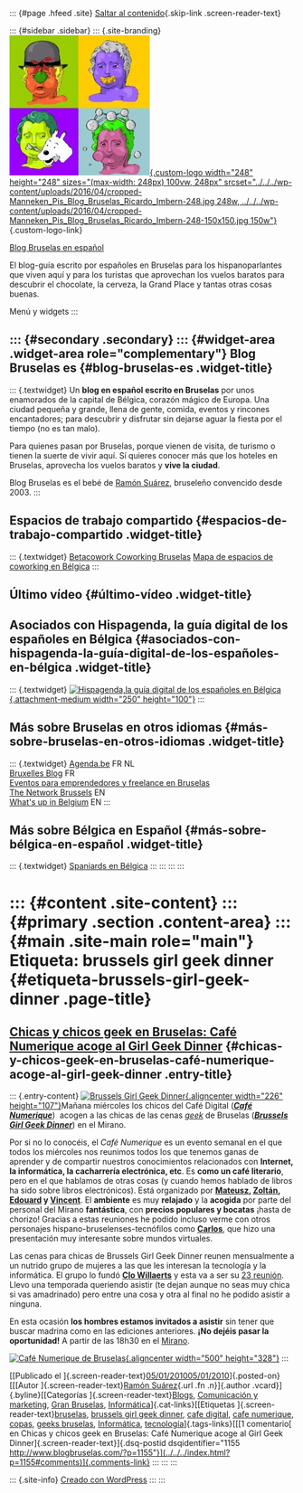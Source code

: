 ::: {#page .hfeed .site}
[Saltar al contenido](index.html#content){.skip-link
.screen-reader-text}

::: {#sidebar .sidebar}
::: {.site-branding}
[![](../../../wp-content/uploads/2016/04/cropped-Manneken_Pis_Blog_Bruselas_Ricardo_Imbern-248.jpg){.custom-logo
width="248" height="248" sizes="(max-width: 248px) 100vw, 248px"
srcset="../../../wp-content/uploads/2016/04/cropped-Manneken_Pis_Blog_Bruselas_Ricardo_Imbern-248.jpg 248w, ../../../wp-content/uploads/2016/04/cropped-Manneken_Pis_Blog_Bruselas_Ricardo_Imbern-248-150x150.jpg 150w"}](../../../index.html){.custom-logo-link}

[Blog Bruselas en español](../../../index.html)

El blog-guía escrito por españoles en Bruselas para los hispanoparlantes
que viven aquí y para los turistas que aprovechan los vuelos baratos
para descubrir el chocolate, la cerveza, la Grand Place y tantas otras
cosas buenas.

Menú y widgets
:::

::: {#secondary .secondary}
::: {#widget-area .widget-area role="complementary"}
Blog Bruselas es {#blog-bruselas-es .widget-title}
----------------

::: {.textwidget}
Un **blog en español escrito en Bruselas** por unos enamorados de la
capital de Bélgica, corazón mágico de Europa. Una ciudad pequeña y
grande, llena de gente, comida, eventos y rincones encantadores; para
descubrir y disfrutar sin dejarse aguar la fiesta por el tiempo (no es
tan malo).

Para quienes pasan por Bruselas, porque vienen de visita, de turismo o
tienen la suerte de vivir aquí. Sí quieres conocer más que los hoteles
en Bruselas, aprovecha los vuelos baratos y **vive la ciudad**.

Blog Bruselas es el bebé de [Ramón Suárez](http://www.ramonsuarez.com),
bruseleño convencido desde 2003.
:::

Espacios de trabajo compartido {#espacios-de-trabajo-compartido .widget-title}
------------------------------

::: {.textwidget}
[Betacowork Coworking Bruselas](http://www.betacowork.com) [Mapa de
espacios de coworking en Bélgica](http://coworkingbelgium.com)
:::

Último vídeo {#último-vídeo .widget-title}
------------

Asociados con Hispagenda, la guía digital de los españoles en Bélgica {#asociados-con-hispagenda-la-guía-digital-de-los-españoles-en-bélgica .widget-title}
---------------------------------------------------------------------

::: {.textwidget}
[![Hispagenda,la guía digital de los españoles en
Bélgica](../../../wp-content/uploads/2010/04/Hispagenda-250px.gif "Hispagenda, la guía digital de los españoles en Bélgica"){.attachment-medium
width="250" height="100"}](http://www.hispagenda.com)
:::

Más sobre Bruselas en otros idiomas {#más-sobre-bruselas-en-otros-idiomas .widget-title}
-----------------------------------

::: {.textwidget}
[Agenda.be](http://www.agenda.be) FR NL\
[Bruxelles Blog](http://www.bxlblog.be/) FR\
[Eventos para emprendedores y freelance en
Bruselas](http://www.betacowork.com/events/)\
[The Network
Brussels](http://groups.yahoo.com/group/TheNetworkBrussels/) EN\
[What\'s up in Belgium](http://www.whatsupin.be/) EN
:::

Más sobre Bélgica en Español {#más-sobre-bélgica-en-español .widget-title}
----------------------------

::: {.textwidget}
[Spaniards en Bélgica](http://www.spaniards.es/paises/belgica)
:::
:::
:::
:::

::: {#content .site-content}
::: {#primary .section .content-area}
::: {#main .site-main role="main"}
Etiqueta: brussels girl geek dinner {#etiqueta-brussels-girl-geek-dinner .page-title}
===================================

[Chicas y chicos geek en Bruselas: Café Numerique acoge al Girl Geek Dinner](../../../index.html?p=1155) {#chicas-y-chicos-geek-en-bruselas-café-numerique-acoge-al-girl-geek-dinner .entry-title}
--------------------------------------------------------------------------------------------------------

::: {.entry-content}
[![Brussels Girl Geek
Dinner](http://carolien.eu/girlgeekdinner/cole.png "Brussels Girl Geek Dinner"){.aligncenter
width="226" height="107"}](http://www.brusselsgirlgeekdinner.be/)Mañana
miércoles los chicos del Café Digital (**[*Café
Numerique*](http://www.cafenumerique.be/ "Informática y cacharrería para todos los públicos.")**) 
acogen a las chicas de las cenas
[*geek*](http://es.wikipedia.org/wiki/Geek "¿Qué es geek?") de Bruselas
(**[*Brussels Girl Geek
Dinner*](http://www.brusselsgirlgeekdinner.be/ "Las cenas geek de las chicas en Bruselas")**)
en el Mirano.

Por si no lo conocéis, el *Café Numerique* es un evento semanal en el
que todos los miércoles nos reunimos todos los que tenemos ganas de
aprender y de compartir nuestros conocimientos relacionados con
**Internet, la informática, la cacharrería electrónica, etc**. Es **como
un café literario**, pero en el que hablamos de otras cosas (y cuando
hemos hablado de libros ha sido sobre libros electrónicos). Está
organizado por
**[Mateusz](http://twitter.com/mateusz "Twitter de Mateusz"),
[Zoltán](http://twitter.com/janosizoltan "Twitter de Zoltán"),
[Edouard](http://twitter.com/seynaeve "Twitter de Edouard") y
[Vincent](http://twitter.com/gplouf "Twitter de Vincent")**. El
**ambiente** es muy **relajado** y la **acogida** por parte del personal
del Mirano **fantástica**, con **precios populares y bocatas** ¡hasta de
chorizo! Gracias a estas reuniones he podido incluso verme con otros
personajes hispano-bruselenses-tecnófilos como
**[Carlos](http://twitter.com/wopper "Carlos es Wopper en Twitter")**,
que hizo una presentación muy interesante sobre mundos virtuales.

Las cenas para chicas de Brussels Girl Geek Dinner reunen mensualmente a
un nutrido grupo de mujeres a las que les interesan la tecnología y la
informática. El grupo lo fundó **[Clo
Willaerts](http://www.bnox.be/ "Clo Willaerts, alias bnox")** y esta va
a ser su [23
reunión](http://www.brusselsgirlgeekdinner.be/?p=531 "Brussels Girl Geek Dinner #23 en el Mirano").
Llevo una temporada queriendo asistir (te dejan aunque no seas muy chica
si vas amadrinado) pero entre una cosa y otra al final no he podido
asistir a ninguna.

En esta ocasión **los hombres estamos invitados a asistir** sin tener
que buscar madrina como en las ediciones anteriores. **¡No dejéis pasar
la oportunidad!** A partir de las 18h30 en el
[Mirano](http://mirano.be/ "Mirano, un clásico de la noche de Bruselas").

[![Café Numerique de
Bruselas](http://media.paperblog.fr/i/242/2429638/cafe-numerique-ouverture-soir-L-1.jpeg "Café Numerique de Bruselas"){.aligncenter
width="500" height="328"}](http://www.cafenumerique.be/)
:::

[[Publicado el
]{.screen-reader-text}[05/01/201005/01/2010](../../../index.html?p=1155)]{.posted-on}[[[Autor
]{.screen-reader-text}[Ramón
Suárez](../../2010/04/30/index.html?author=2){.url .fn .n}]{.author
.vcard}]{.byline}[[Categorías
]{.screen-reader-text}[Blogs](../../category/blogs/index.html),
[Comunicación y
marketing](../../category/comunicacion-y-marketing/index.html), [Gran
Bruselas](../../category/gran-bruselas/index.html),
[Informática](../../category/informatica/index.html)]{.cat-links}[[Etiquetas
]{.screen-reader-text}[bruselas](../bruselas/index.html), [brussels girl
geek dinner](index.html), [cafe digital](../cafe-digital/index.html),
[cafe numerique](../cafe-numerique/index.html),
[copas](../copas/index.html), [geeks
bruselas](../geeks-bruselas/index.html),
[Informática](../informatica/index.html),
[tecnología](../tecnologia/index.html)]{.tags-links}[[[1 comentario[ en
Chicas y chicos geek en Bruselas: Café Numerique acoge al Girl Geek
Dinner]{.screen-reader-text}]{.dsq-postid
dsqidentifier="1155 http://www.blogbruselas.com/?p=1155"}](../../../index.html?p=1155#comments)]{.comments-link}
:::
:::
:::

::: {.site-info}
[Creado con WordPress](https://es.wordpress.org/)
:::
:::
